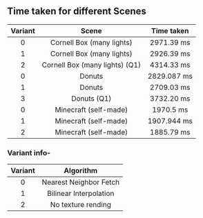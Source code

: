 ## Time taken for different Scenes

| Variant 	| Scene 	| Time taken 	|
|:---:	|:---:	|:---:	|
| 0 	| Cornell Box (many lights) 	| 2971.39 ms 	|
| 1 	| Cornell Box (many lights) 	| 2926.39 ms 	|
| 2 	| Cornell Box (many lights) (Q1) 	| 4314.33 ms 	|
| 0 	| Donuts 	| 2829.087 ms 	|
| 1 	| Donuts 	| 2709.03 ms 	|
| 3 	| Donuts (Q1) 	| 3732.20 ms 	|
| 0 	| Minecraft (self-made) 	| 1970.5 ms 	|
| 1 	| Minecraft (self-made) 	| 1907.944 ms 	|
| 2 	| Minecraft (self-made) 	| 1885.79 ms 	|

### Variant info- 

| Variant 	| Algorithm 	| 
|:---:	|:---:	|
| 0 	| Nearest Neighbor Fetch 	|
| 1 	| Bilinear Interpolation 	|
| 2 	| No texture rending 	| 
